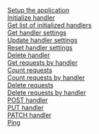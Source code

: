 [Setup the application](setup.md)<br>
[Initialize handler](init-handler.md)<br>
[Get list of initialized handlers](get-handlers-list.md)<br>
[Get handler settings](get-handler.md)<br>
[Update handler settings](update-handler.md)<br>
[Reset handler settings](reset-handler.md)<br>
[Delete handler](delete-handler.md)<br>
[Get requests by handler](get-requests-by-handler.md)<br>
[Count requests](count-requests.md)<br>
[Count requests by handler](count-requests-by-handler.md)<br>
[Delete requests](delete-requests.md)<br>
[Delete requests by handler](delete-requests-by-handler.md)<br>
[POST handler](post-handler.md)<br>
[PUT handler](put-handler.md)<br>
[PATCH handler](patch-handler.md)<br>
[Ping](ping.md)<br>